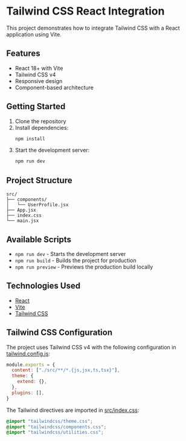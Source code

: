 # Tailwind CSS React Integration

This project demonstrates how to integrate Tailwind CSS with a React application using Vite.

## Features

- React 18+ with Vite
- Tailwind CSS v4
- Responsive design
- Component-based architecture

## Getting Started

1. Clone the repository
2. Install dependencies:
   ```bash
   npm install
   ```
3. Start the development server:
   ```bash
   npm run dev
   ```

## Project Structure

```
src/
├── components/
│   └── UserProfile.jsx
├── App.jsx
├── index.css
└── main.jsx
```

## Available Scripts

- `npm run dev` - Starts the development server
- `npm run build` - Builds the project for production
- `npm run preview` - Previews the production build locally

## Technologies Used

- [React](https://reactjs.org/)
- [Vite](https://vitejs.dev/)
- [Tailwind CSS](https://tailwindcss.com/)

## Tailwind CSS Configuration

The project uses Tailwind CSS v4 with the following configuration in [tailwind.config.js](file:///C:/Users/perso/Downloads/alx-fe-reactjs/tailwind-react-integration/tailwind.config.js):

```js
module.exports = {
  content: ["./src/**/*.{js,jsx,ts,tsx}"],
  theme: {
    extend: {},
  },
  plugins: [],
}
```

The Tailwind directives are imported in [src/index.css](file:///C:/Users/perso/Downloads/alx-fe-reactjs/tailwind-react-integration/src/index.css):

```css
@import "tailwindcss/theme.css";
@import "tailwindcss/components.css";
@import "tailwindcss/utilities.css";
```